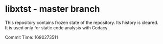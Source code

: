 # libxtst - master branch

This repository contains frozen state of the repository.
Its history is cleared. It is used only for static code
analysis with Codacy.

Commit Time: 1690273511